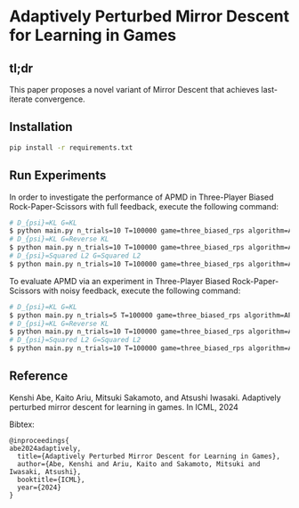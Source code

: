 # Adaptively Perturbed Mirror Descent for Learning in Games
## tl;dr
This paper proposes a novel variant of Mirror Descent that achieves last-iterate convergence.

## Installation
```bash
pip install -r requirements.txt
```

## Run Experiments
In order to investigate the performance of APMD in Three-Player Biased Rock-Paper-Scissors with full feedback, execute the following command:
```bash
# D_{psi}=KL G=KL
$ python main.py n_trials=10 T=100000 game=three_biased_rps algorithm=APMD algorithm.learning_rate=0.1 algorithm.perturbation_strength=0.1 algorithm.random_init=True algorithm.regularizer=entropy algorithm.perturbation_divergence=kl feedback=full algorithm.update_slingshot_freq=100
# D_{psi}=KL G=Reverse KL
$ python main.py n_trials=10 T=100000 game=three_biased_rps algorithm=APMD  algorithm.learning_rate=0.1 algorithm.perturbation_strength=0.1 algorithm.random_init=True algorithm.regularizer=entropy algorithm.perturbation_divergence=reverse_kl feedback=full algorithm.update_slingshot_freq=100
# D_{psi}=Squared L2 G=Squared L2
$ python main.py n_trials=10 T=100000 game=three_biased_rps algorithm=APMD  algorithm.learning_rate=0.1 algorithm.perturbation_strength=1.0 algorithm.random_init=True algorithm.regularizer=l2 algorithm.perturbation_divergence=l2 feedback=full algorithm.update_slingshot_freq=20
```

To evaluate APMD via an experiment in Three-Player Biased Rock-Paper-Scissors with noisy feedback, execute the following command:
```bash
# D_{psi}=KL G=KL
$ python main.py n_trials=5 T=100000 game=three_biased_rps algorithm=APMD algorithm.learning_rate=0.01 algorithm.perturbation_strength=0.1 algorithm.random_init=True algorithm.regularizer=entropy algorithm.perturbation_divergence=kl feedback=noisy algorithm.update_slingshot_freq=1000
# D_{psi}=KL G=Reverse KL
$ python main.py n_trials=10 T=100000 game=three_biased_rps algorithm=APMD algorithm.learning_rate=0.01 algorithm.perturbation_strength=0.1 algorithm.random_init=True algorithm.regularizer=entropy algorithm.perturbation_divergence=reverse_kl feedback=noisy algorithm.update_slingshot_freq=1000
# D_{psi}=Squared L2 G=Squared L2
$ python main.py n_trials=10 T=100000 game=three_biased_rps algorithm=APMD algorithm.learning_rate=0.01 algorithm.perturbation_strength=1.0 algorithm.random_init=True algorithm.regularizer=l2 algorithm.perturbation_divergence=l2 feedback=noisy algorithm.update_slingshot_freq=200
```

## Reference
Kenshi Abe, Kaito Ariu, Mitsuki Sakamoto, and Atsushi Iwasaki. Adaptively perturbed mirror descent for learning in games. In ICML, 2024


Bibtex:
```
@inproceedings{
abe2024adaptively,
  title={Adaptively Perturbed Mirror Descent for Learning in Games},
  author={Abe, Kenshi and Ariu, Kaito and Sakamoto, Mitsuki and Iwasaki, Atsushi},
  booktitle={ICML},
  year={2024}
}
```